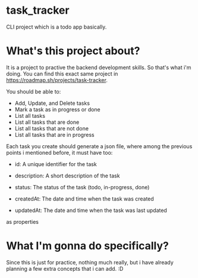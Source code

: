 # task_tracker
CLI project which is a todo app basically.


# What's this project about?

It is a project to practive the backend development skills. So that's what i'm doing. You can find this exact same project in https://roadmap.sh/projects/task-tracker.

You should be able to:

- Add, Update, and Delete tasks
- Mark a task as in progress or done
- List all tasks
- List all tasks that are done
- List all tasks that are not done
- List all tasks that are in progress

Each task you create should generate a json file, where among the previous points i mentioned before, it must have too:

- id: A unique identifier for the task

- description: A short description of the task

- status: The status of the task (todo, in-progress, done)

- createdAt: The date and time when the task was created

- updatedAt: The date and time when the task was last updated

as properties

# What I'm gonna do specifically?

Since this is just for practice, nothing much really, but i have already planning a few extra concepts that i can add. :D 
